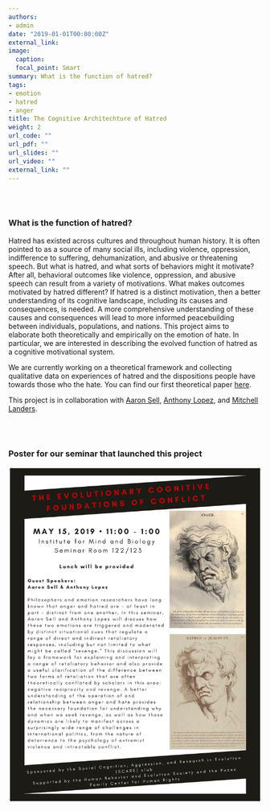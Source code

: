 ```yaml
---
authors:
- admin
date: "2019-01-01T00:00:00Z"
external_link:
image:
  caption:
  focal_point: Smart
summary: What is the function of hatred?
tags:
- emotion
- hatred
- anger
title: The Cognitive Architechture of Hatred
weight: 2
url_code: ""
url_pdf: ""
url_slides: ""
url_video: ""
external_link: ""
---
```


<br/><br/>

### What is the function of hatred?

Hatred has existed across cultures and throughout human history. It is often pointed to as a source of many social ills, including violence, oppression, indifference to suffering, dehumanization, and abusive or threatening speech. But what is hatred, and what sorts of behaviors might it motivate? After all, behavioral outcomes like violence, oppression, and abusive speech can result from a variety of motivations. What makes outcomes motivated by hatred different? If hatred is a distinct motivation, then a better understanding of its cognitive landscape, including its causes and consequences, is needed. A more comprehensive understanding of these causes and consequences will lead to more informed peacebuilding between individuals, populations, and nations. This project aims to elaborate both theoretically and empirically on the emotion of hate. In particular, we are interested in describing the evolved function of hatred as a cognitive motivational system.

We are currently working on a theoretical framework and collecting qualitative data on experiences of hatred and the dispositions people have towards those who the hate. You can find our first theoretical paper [here](https://psyarxiv.com/kxdvu/).

This project is in collaboration with [Aaron Sell](), [Anthony Lopez](), and [Mitchell Landers]().

<br/><br/>

### Poster for our seminar that launched this project

![](poster.jpg)


